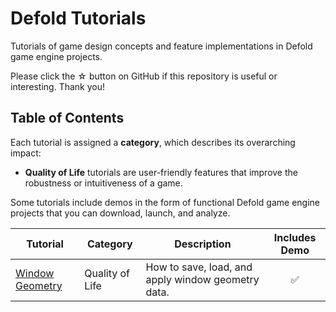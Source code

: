 # Defold Tutorials

Tutorials of game design concepts and feature implementations in Defold game engine projects.

Please click the ☆ button on GitHub if this repository is useful or interesting. Thank you!

## Table of Contents

Each tutorial is assigned a **category**, which describes its overarching impact:

* **Quality of Life** tutorials are user-friendly features that improve the robustness or intuitiveness of a game.

Some tutorials include demos in the form of functional Defold game engine projects that you can download, launch, and analyze.

| Tutorial | Category | Description | Includes Demo |
| -------- | -------- | ----------- | :-------------: |
| [Window Geometry](https://github.com/klaytonkowalski/tutorial-defold/tree/main/window_geometry) | Quality of Life | How to save, load, and apply window geometry data. | ✅ |
